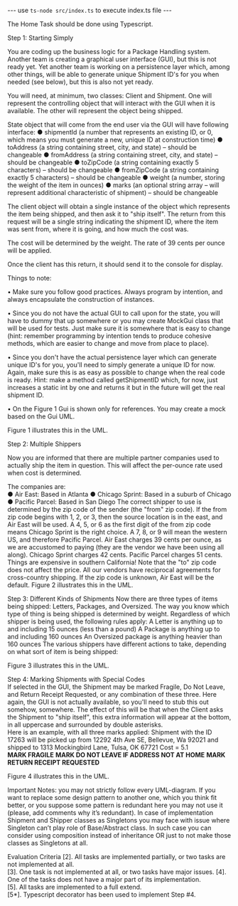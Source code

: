 --- use `ts-node src/index.ts` to execute index.ts file ---

The Home Task should be done using Typescript.

Step 1: Starting Simply

You are coding up the business logic for a Package Handling system. Another team is creating a graphical user interface (GUI), but this is not ready yet. Yet another team is working on a persistence layer which, among other things, will be able to generate unique Shipment ID's for you when needed (see below), but this is also not yet ready.

You will need, at minimum, two classes: Client and Shipment. One will represent the controlling object that will interact with the GUI when it is available. The other will represent the object being shipped.

State object that will come from the end user via the GUI will have following interface:
●	shipmentId (a number that represents an existing ID, or 0, which means you must generate a new, unique ID at construction time)
●	toAddress (a string containing street, city, and state) – should be changeable
●	fromAddress (a string containing street, city, and state) – should be changeable
●	toZipCode (a string containing exactly 5 characters) – should be changeable
●	fromZipCode (a string containing exactly 5 characters) – should be changeable
●	weight (a number, storing the weight of the item in ounces)
●	marks (an optional string array – will represent additional characteristic of shipment) – should be changeable


The client object will obtain a single instance of the object which represents the item being shipped, and then ask it to "ship itself". The return from this request will be a single string indicating the shipment ID, where the item was sent from, where it is going, and how much the cost was.
					
The cost will be determined by the weight. The rate of 39 cents per ounce will be applied.
					
Once the client has this return, it should send it to the console for display.
				
Things to note:
					
• Make sure you follow good practices. Always program by intention, and always encapsulate the construction of instances.
					
• Since you do not have the actual GUI to call upon for the state, you will have to dummy that up somewhere or you may create MockGui class that will be used for tests.  Just make sure it is somewhere that is easy to change (hint: remember programming by intention tends to produce cohesive methods, which are easier to change and move from place to place).
					
• Since you don't have the actual persistence layer which can generate unique ID's for you, you'll need to simply generate a unique ID for now. Again, make sure this is as easy as possible to change when the real code is ready. Hint: make a method called getShipmentID which, for now, just increases a static int by one and returns it but in the future will get the real shipment ID.	

• On the Figure 1 Gui is shown only for references. You may create a mock based on the Gui UML.
					
Figure 1 illustrates this in the UML.
		
 
	

Step 2: Multiple Shippers			

Now you are informed that there are multiple partner companies used to actually ship the item in question. This will affect the per-ounce rate used when cost is determined.
					
The companies are:				
●	Air East: Based in Atlanta
●	Chicago Sprint: Based in a suburb of Chicago
●	Pacific Parcel: Based in San Diego
The correct shipper to use is determined by the zip code of the sender (the "from" zip code). If the from zip code begins with 1, 2, or 3, then the source location is in the east, and Air East will be used. A 4, 5, or 6 as the first digit of the from zip code means Chicago Sprint is the right choice. A 7, 8, or 9 will mean the western US, and therefore Pacific Parcel.
Air East charges 39 cents per ounce, as we are accustomed to paying (they are the vendor we have been using all along).
Chicago Sprint charges 42 cents.
Pacific Parcel charges 51 cents. Things are expensive in southern California!
Note that the "to" zip code does not affect the price. All our vendors have reciprocal agreements for cross-country shipping.
If the zip code is unknown, Air East will be the default.
Figure 2 illustrates this in the UML.
 				
Step 3: Different Kinds of Shipments
Now there are three types of items being shipped: Letters, Packages, and Oversized. The way you know which type of thing is being shipped is determined by weight.
Regardless of which shipper is being used, the following rules apply:
A Letter is anything up to and including 15 ounces (less than a pound)
A Package is anything up to and including 160 ounces
An Oversized package is anything heavier than 160 ounces
The various shippers have different actions to take, depending on what sort of item is being shipped:
 
Figure 3 illustrates this in the UML.
 		
Step 4: Marking Shipments with Special Codes				
If selected in the GUI, the Shipment may be marked Fragile, Do Not Leave, and Return Receipt Requested, or any combination of these three. Here again, the GUI is not actually available, so you'll need to stub this out somehow, somewhere.
The effect of this will be that when the Client asks the Shipment to "ship itself", this extra information will appear at the bottom, in all uppercase and surrounded by double asterisks.				
Here is an example, with all three marks applied:
Shipment with the ID 17263 will be picked up from 12292 4th Ave SE, Bellevue, Wa 92021 and shipped to 1313 Mockingbird Lane, Tulsa, OK 67721
Cost = 5.1				
**MARK FRAGILE**
**MARK DO NOT LEAVE IF ADDRESS NOT AT HOME** 
**MARK RETURN RECEIPT REQUESTED**		

Figure 4 illustrates this in the UML.
 
Important Notes: you may not strictly follow every UML-diagram. If you want to replace some design pattern to another one, which you think fit better, or you suppose some pattern is redundant here you may not use it (please, add comments why it’s redundant). In case of implementation Shipment and Shipper classes as Singletons you may face with issue where Singleton can’t play role of Base/Abstract class. In such case you can consider using composition instead of inheritance OR just to not make those classes as Singletons at all.

Evaluation Criteria
[2]. All tasks are implemented partially, or two tasks are not implemented at all.  
[3]. One task is not implemented at all, or two tasks have major issues.
[4]. One of the tasks does not have a major part of its implementation.  
[5]. All tasks are implemented to a full extend.  
[5*]. Typescript decorator has been used to implement Step #4.  
